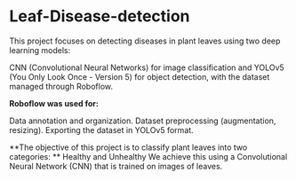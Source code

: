 # Leaf-Disease-detection

This project focuses on detecting diseases in plant leaves using two deep learning models:

CNN (Convolutional Neural Networks) for image classification and
YOLOv5 (You Only Look Once - Version 5) for object detection, with the dataset managed through Roboflow.


**Roboflow was used for:**

Data annotation and organization.
Dataset preprocessing (augmentation, resizing).
Exporting the dataset in YOLOv5 format.

**The objective of this project is to classify plant leaves into two categories:
**
Healthy and
Unhealthy
We achieve this using a Convolutional Neural Network (CNN) that is trained on images of leaves.
